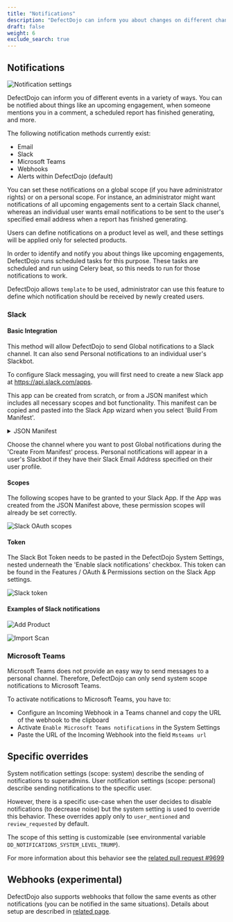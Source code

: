 ```yaml
---
title: "Notifications"
description: "DefectDojo can inform you about changes on different channels."
draft: false
weight: 6
exclude_search: true
---
```


## Notifications

![Notification settings](images/notifications_1.png)

DefectDojo can inform you of different events in a variety of ways. You
can be notified about things like an upcoming engagement, when someone
mentions you in a comment, a scheduled report has finished generating,
and more.

The following notification methods currently exist:
 - Email
 - Slack
 - Microsoft Teams
 - Webhooks
 - Alerts within DefectDojo (default)

You can set these notifications on a global scope (if you have
administrator rights) or on a personal scope. For instance, an
administrator might want notifications of all upcoming engagements sent
to a certain Slack channel, whereas an individual user wants email
notifications to be sent to the user\'s specified email address when a
report has finished generating.

Users can define notifications on a product level as well, and these settings will be applied only for selected products.

In order to identify and notify you about things like upcoming
engagements, DefectDojo runs scheduled tasks for this purpose. These
tasks are scheduled and run using Celery beat, so this needs to run for
those notifications to work.

DefectDojo allows `template` to be used, administrator can use this feature to define which notification should be received by newly created users.

### Slack

#### Basic Integration
This method will allow DefectDojo to send Global notifications to a Slack channel.  It can also send Personal notifications to an individual user's Slackbot.

To configure Slack messaging, you will first need to create a new Slack app at https://api.slack.com/apps.  

This app can be created from scratch, or from a JSON manifest which includes all necessary scopes and bot functionality.  This manifest can be copied and pasted into the Slack App wizard when you select 'Build From Manifest'.

<details>
    <summary>JSON Manifest</summary>

~~~
{
  "_metadata": {
    "major_version": 1,
    "minor_version": 1
  },
  "display_information": {
    "name": "DefectDojo",
    "description": "Notifications from DefectDojo",
    "background_color": "#0000AA"
  },
  "features": {
    "bot_user": {
      "display_name": "DefectDojo Notifications"
    }
  },
  "oauth_config": {
    "scopes": {
      "bot": [
        "chat:write",
        "chat:write.customize",
        "chat:write.public",
        "incoming-webhook",
        "users:read",
        "users:read.email"
      ]
    },
    "redirect_urls": [
      "https://slack.com/oauth/v2/authorize"
    ]
  }
}
~~~

</details>

Choose the channel where you want to post Global notifications during the 'Create From Manifest' process.  Personal notifications will appear in a user's Slackbot if they have their Slack Email Address specified on their user profile.

#### Scopes

The following scopes have to be granted to your Slack App.  If the App was created from the JSON Manifest above, these permission scopes will already be set correctly.

![Slack OAuth scopes](images/slack_scopes.png)

#### Token

The Slack Bot Token needs to be pasted in the DefectDojo System Settings, nested underneath the 'Enable slack notifications' checkbox.  This token can be found in the Features / OAuth & Permissions section on the Slack App settings.

![Slack token](images/slack_tokens.png)

#### Examples of Slack notifications

![Add Product](images/slack_add_product.png)

![Import Scan](images/slack_import_scan.png)


### Microsoft Teams

Microsoft Teams does not provide an easy way to send messages to a personal
channel. Therefore, DefectDojo can only send system scope notifications
to Microsoft Teams.

To activate notifications to Microsoft Teams, you have to:
- Configure an Incoming Webhook in a Teams channel and copy the URL of the webhook to the clipboard
- Activate `Enable Microsoft Teams notifications` in the System Settings
- Paste the URL of the Incoming Webhook into the field `Msteams url`

## Specific overrides

System notification settings (scope: system) describe the sending of notifications to superadmins. User notification settings (scope: personal) describe sending notifications to the specific user.

However, there is a specific use-case when the user decides to disable notifications (to decrease noise) but the system setting is used to override this behavior. These overrides apply only to `user_mentioned` and `review_requested` by default.

The scope of this setting is customizable (see environmental variable `DD_NOTIFICATIONS_SYSTEM_LEVEL_TRUMP`).

For more information about this behavior see the [related pull request #9699](https://github.com/DefectDojo/django-DefectDojo/pull/9699/)

## Webhooks (experimental)

DefectDojo also supports webhooks that follow the same events as other notifications (you can be notified in the same situations). Details about setup are described in [related page](../notification_webhooks/).
